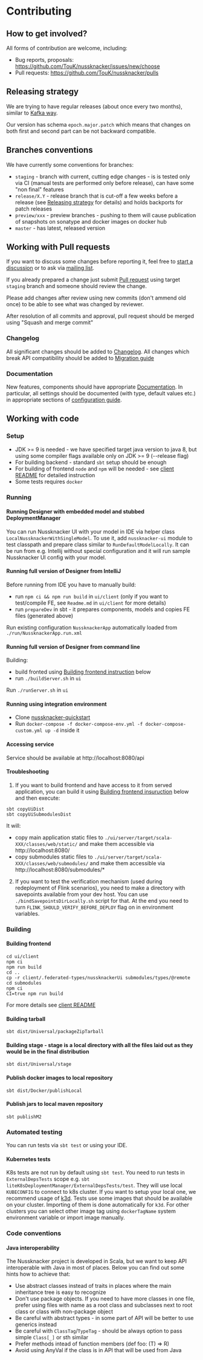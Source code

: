 # Contributing

## How to get involved?

All forms of contribution are welcome, including:
- Bug reports, proposals: https://github.com/TouK/nussknacker/issues/new/choose
- Pull requests: https://github.com/TouK/nussknacker/pulls

## Releasing strategy

We are trying to have regular releases (about once every two months), similar to [Kafka way](https://cwiki.apache.org/confluence/display/KAFKA/Time+Based+Release+Plan).

Our version has schema `epoch.major.patch` which means that changes on both first and second part can be not backward compatible.

## Branches conventions

We have currently some conventions for branches:
- `staging` - branch with current, cutting edge changes - is is tested only via CI (manual tests are performed only before release), can have some "non final" features
- `release/X.Y` - release branch that is cut-off a few weeks before a release (see [Releasing strategy](#releasing-strategy) for details) and holds backports for patch releases
- `preview/xxx` - preview branches - pushing to them will cause publication of snapshots on sonatype and docker images on docker hub
- `master` - has latest, released version

## Working with Pull requests

If you want to discuss some changes before reporting it, feel free to [start a discussion](https://github.com/TouK/nussknacker/discussions/new?category=q-a) or to ask via [mailing list](https://groups.google.com/forum/#!forum/nussknacker).

If you already prepared a change just submit [Pull request](https://github.com/TouK/nussknacker/compare) using target `staging` branch and someone should review the change.

Please add changes after review using new commits (don't ammend old once) to be able to see what was changed by reviewer.

After resolution of all commits and approval, pull request should be merged using "Squash and merge commit"

### Changelog

All significant changes should be added to [Changelog](docs/Changelog.md). All changes which break API compatibility
should be added to [Migration guide](docs/MigrationGuide.md)

### Documentation

New features, components should have appropriate [Documentation](docs). In particular, all settings
should be documented (with type, default values etc.) in appropriate sections of
[configuration guide](docs/installation_configuration_guide/Configuration.md).

## Working with code

### Setup

- JDK >= 9 is needed - we have specified target java version to java 8, but using some compiler flags available only on JDK >= 9 (--release flag)
- For building backend - standard `sbt` setup should be enough
- For building of frontend `node` and `npm` will be needed - see [client README](ui/client/README.md) for detailed instruction
- Some tests requires `docker`

### Running

#### Running Designer with embedded model and stubbed DeploymentManager

You can run Nussknacker UI with your model in IDE via
helper class `LocalNussknackerWithSingleModel`. To use it, add `nussknacker-ui` module to
test classpath and prepare class similar to `RunDefaultModelLocally`.
It can be run from e.g. Intellij without special configuration and it will run sample
Nussknacker UI config with your model.

#### Running full version of Designer from IntelliJ

Before running from IDE you have to manually build:
- run `npm ci && npm run build` in `ui/client` (only if you want to test/compile FE, see `Readme.md` in `ui/client` for more details)
- run `prepareDev` in sbt - it prepares components, models and copies FE files (generated above)

Run existing configuration `NussknackerApp` automatically loaded from `./run/NussknackerApp.run.xml`

#### Running full version of Designer from command line

Building:
- build fronted using [Building frontend instruction](#building-frontend) below
- run `./buildServer.sh` in `ui`

Run `./runServer.sh` in `ui`

#### Running using integration environment

- Clone [nussknacker-quickstart](https://github.com/TouK/nussknacker-quickstart)
- Run `docker-compose -f docker-compose-env.yml -f docker-compose-custom.yml up -d` inside it

#### Accessing service

Service should be available at http://localhost:8080/api

#### Troubleshooting

1. If you want to build frontend and have access to it from served application, you can build it using [Building frontend insuruction](#building-frontend) below and then execute:
```
sbt copyUiDist
sbt copyUiSubmodulesDist
```
It will:
- copy main application static files to `./ui/server/target/scala-XXX/classes/web/static/` and make them accessible via http://localhost:8080/
- copy submodules static files to `./ui/server/target/scala-XXX/classes/web/submodules/` and make them accessible via http://localhost:8080/submodules/*

2. If you want to test the verification mechanism (used during redeployment of Flink scenarios), you need to make a directory with savepoints available from your dev host. You can use `./bindSavepointsDirLocally.sh` script for that.
   At the end you need to turn `FLINK_SHOULD_VERIFY_BEFORE_DEPLOY` flag on in environment variables.

### Building

#### Building frontend
```
cd ui/client
npm ci
npm run build
cd ..
cp -r client/.federated-types/nussknackerUi submodules/types/@remote
cd submodules
npm ci
CI=true npm run build
```
For more details see [client README](ui/client/README.md)

#### Building tarball
```sbt dist/Universal/packageZipTarball```

#### Building stage - stage is a local directory with all the files laid out as they would be in the final distribution
```sbt dist/Universal/stage```

#### Publish docker images to local repository
```sbt dist/Docker/publishLocal```

#### Publish jars to local maven repository
```sbt publishM2```

### Automated testing

You can run tests via `sbt test` or using your IDE.

#### Kubernetes tests

K8s tests are not run by default using `sbt test`. You need to run tests in `ExternalDepsTests` scope e.g. `sbt liteK8sDeploymentManager/ExternalDepsTests/test`.
They will use local `KUBECONFIG` to connect to k8s cluster. If you want to setup your local one, we recommend usage of [k3d](https://k3d.io/).
Tests use some images that should be available on your cluster. Importing of them is done automatically for `k3d`. 
For other clusters you can select other image tag using `dockerTagName` system environment variable or import image manually.  

### Code conventions

#### Java interoperability

The Nussknacker project is developed in Scala, but we want to keep API interoperable with Java in most of places.
Below you can find out some hints how to achieve that:
- Use abstract classes instead of traits in places where the main inheritance tree is easy to recognize
- Don't use package objects. If you need to have more classes in one file, prefer using files with name as a root class
  and subclasses next to root class or class with non-package object
- Be careful with abstract types - in some part of API will be better to use generics instead
- Be careful with `ClassTag`/`TypeTag` - should be always option to pass simple `Class[_]` or sth similar
- Prefer methods intead of function members (def foo: (T) => R)
- Avoid using AnyVal if the class is in API that will be used from Java
